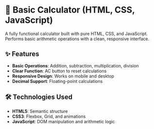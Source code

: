 # 🧮 Basic Calculator (HTML, CSS, JavaScript)

A fully functional calculator built with pure HTML, CSS, and JavaScript. Performs basic arithmetic operations with a clean, responsive interface.

## ✨ Features
- **Basic Operations**: Addition, subtraction, multiplication, division
- **Clear Function**: AC button to reset calculations
- **Responsive Design**: Works on mobile and desktop
- **Decimal Support**: Floating-point calculations

## 🛠️ Technologies Used
- **HTML5**: Semantic structure
- **CSS3**: Flexbox, Grid, and animations
- **JavaScript**: DOM manipulation and arithmetic logic
